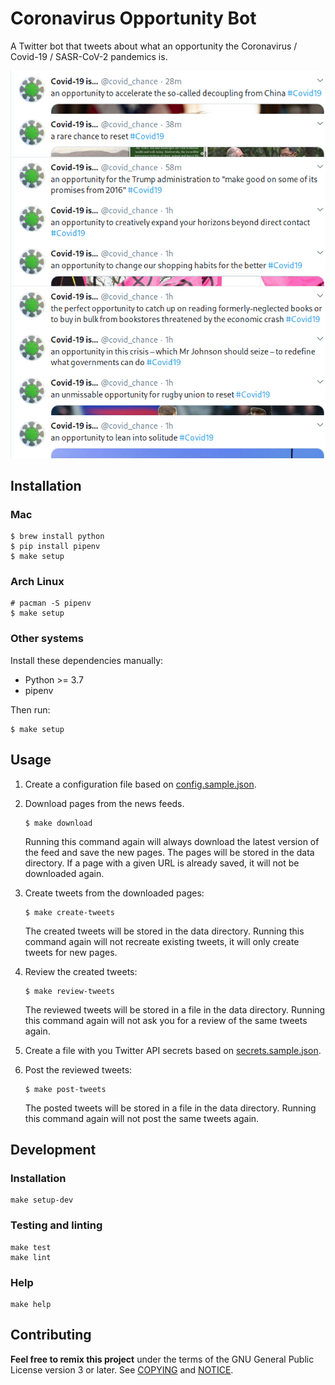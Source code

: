 # Coronavirus Opportunity Bot

A Twitter bot that tweets about what an opportunity the Coronavirus / Covid-19 /
SASR-CoV-2 pandemics is.

![Coronavirus Opportunity Bot](./screenshots/covid-chance.png)

## Installation

### Mac

``` shell
$ brew install python
$ pip install pipenv
$ make setup
```

### Arch Linux

``` shell
# pacman -S pipenv
$ make setup
```

### Other systems

Install these dependencies manually:

- Python >= 3.7
- pipenv

Then run:

``` shell
$ make setup
```

## Usage

1. Create a configuration file based on
   [config.sample.json](./config.sample.json).

2. Download pages from the news feeds.

    ``` shell
    $ make download
    ```

    Running this command again will always download the latest version of the
    feed and save the new pages. The pages will be stored in the data
    directory. If a page with a given URL is already saved, it will not be
    downloaded again.

3. Create tweets from the downloaded pages:

    ``` shell
    $ make create-tweets
    ```

    The created tweets will be stored in the data directory. Running this
    command again will not recreate existing tweets, it will only create tweets
    for new pages.

4. Review the created tweets:

    ``` shell
    $ make review-tweets
    ```

    The reviewed tweets will be stored in a file in the data directory. Running
    this command again will not ask you for a review of the same tweets again.

5. Create a file with you Twitter API secrets based on
   [secrets.sample.json](./secrets.sample.json).

6. Post the reviewed tweets:

    ``` shell
    $ make post-tweets
    ```

    The posted tweets will be stored in a file in the data directory. Running
    this command again will not post the same tweets again.

## Development

### Installation

``` shell
make setup-dev
```

### Testing and linting

``` shell
make test
make lint
```

### Help

``` shell
make help
```

## Contributing

__Feel free to remix this project__ under the terms of the GNU General Public
License version 3 or later. See [COPYING](./COPYING) and [NOTICE](./NOTICE).
